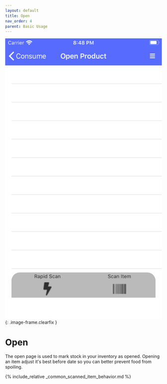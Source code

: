 ```yaml
---
layout: default
title: Open
nav_order: 4
parent: Basic Usage
---
```


![Open Page](./assets/open_page.png)
{: .image-frame.clearfix }

# Open
The open page is used to mark stock in your inventory as opened. Opening an item adjust it's best before date so you can better prevent food from spoiling.

{% include_relative _common_scanned_item_behavior.md %}

